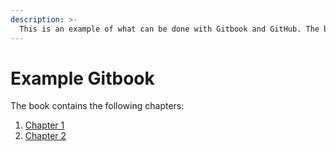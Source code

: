 ```yaml
---
description: >-
  This is an example of what can be done with Gitbook and GitHub. The book is at the [link](https://gianlucafilippi-91.gitbook.io/acta/)
---
```


# Example Gitbook

The book contains the following chapters:

1. [Chapter 1](https://gianlucafilippi-91.gitbook.io/acta/untitled)
2. [Chapter 2](https://app.gitbook.com/@gianlucafilippi-91/s/acta/~/drafts/-MkienRBtXzKW2WYkdBI/chapter-2)

